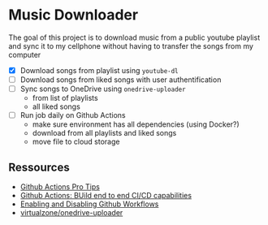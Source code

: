 # Music Downloader

The goal of this project is to download music from a public youtube playlist 
and sync it to my cellphone without having to transfer the songs from my 
computer


- [X] Download songs from playlist using `youtube-dl`
- [ ] Download songs from liked songs with user authentification
- [ ] Sync songs to OneDrive using `onedrive-uploader`
	* from list of playlists
	* all liked songs
- [ ] Run job daily on Github Actions
	* make sure environment has all dependencies (using Docker?)
	* download from all playlists and liked songs
	* move file to cloud storage


## Ressources

- [Github Actions Pro Tips](https://www.youtube.com/watch?v=47zYGHwXPmE&list=PLtvmFy4Ed_DL4Vd2uup0ZT6o_HFSaF-yW)
- [Github Actions: BUild end to end CI/CD capabilities](https://www.youtube.com/watch?v=WQMz0AnJ6uU&list=PLtvmFy4Ed_DIDu2cKP3NerA7Z-bPGYkiw)
- [Enabling and Disabling Github Workflows](https://docs.github.com/en/actions/using-workflows/disabling-and-enabling-a-workflow)
- [virtualzone/onedrive-uploader](https://github.com/virtualzone/onedrive-uploader)


